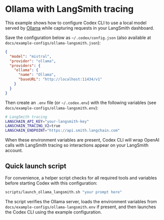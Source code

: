 # Ollama with LangSmith tracing

This example shows how to configure Codex CLI to use a local model served by [Ollama](https://ollama.ai) while capturing requests in your LangSmith dashboard.

Save the configuration below as `~/.codex/config.json` (also available at
`docs/example-configs/ollama-langsmith.json`):

```json
{
  "model": "mistral",
  "provider": "ollama",
  "providers": {
    "ollama": {
      "name": "Ollama",
      "baseURL": "http://localhost:11434/v1"
    }
  }
}
```

Then create an `.env` file (or `~/.codex.env`) with the following variables
(see `docs/example-configs/ollama-langsmith.env`):

```bash
# LangSmith tracing
LANGCHAIN_API_KEY="your-langsmith-key"
LANGCHAIN_TRACING_V2=true
LANGCHAIN_ENDPOINT="https://api.smith.langchain.com"
```

When these environment variables are present, Codex CLI will wrap OpenAI calls with LangSmith tracing so interactions appear on your LangSmith account.

## Quick launch script

For convenience, a helper script checks for all required tools and variables before starting Codex with this configuration:

```bash
scripts/launch_ollama_langsmith.sh "your prompt here"
```

The script verifies the Ollama server, loads the environment variables from `docs/example-configs/ollama-langsmith.env` if present, and then launches the Codex CLI using the example configuration.
